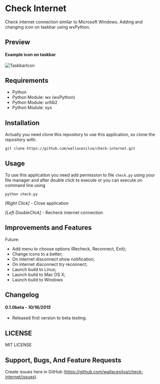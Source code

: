 # Check Internet

Check internet connection similar to Microsoft Windows. Adding and changing icon on taskbar using wxPython.

## Preview

#### Example icon on taskbar
![TaskbarIcon](/check-internet-connection-preview.png "Check Internet Connection - TaskbarIcon")

## Requirements

* Python
* Python Module: wx (wxPython)
* Python Module: urllib2
* Python Module: sys

## Installation

Actually you need clone this repository to use this application, so clone the repository with:

```
git clone https://github.com/wallacesilva/check-internet.git
```

## Usage

To use this application you need add permission to file ```check.py``` using your file manager and after double click to execute or you can execute on command line using

```
python check.py
```

*[Right Click]* - Close application

*[Left DoubleClick]* - Recheck internet connection

## Improvements and Features

Future:
* Add menu to choose options (Recheck, Reconnect, Exit);
* Change icons to a better;
* On internet disconnect show notification;
* On internet disconnect try reconnect;
* Launch build to Linux;
* Launch build to Mac OS X;
* Launch build to Windows

## Changelog

#### 0.1.0beta - *10/16/2015*

- Released first version to beta testing.

## LICENSE

MIT LICENSE

## Support, Bugs, And Feature Requests

Create issues here in GitHub (https://github.com/wallacesilva/check-internet/issues).
